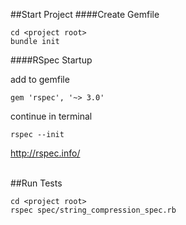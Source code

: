 ##Start Project
####Create Gemfile
```
cd <project root>
bundle init
```

####RSpec Startup

add to gemfile

```
gem 'rspec', '~> 3.0'
```

continue in terminal

```
rspec --init
```

http://rspec.info/

<br>
##Run Tests

```
cd <project root>
rspec spec/string_compression_spec.rb
```
